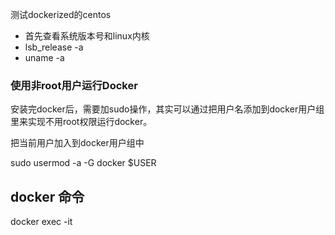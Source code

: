 测试dockerized的centos

 - 首先查看系统版本号和linux内核
  - lsb_release -a
  - uname -a


### 使用非root用户运行Docker
安装完docker后，需要加sudo操作，其实可以通过把用户名添加到docker用户组里来实现不用root权限运行docker。

把当前用户加入到docker用户组中

sudo usermod -a -G docker $USER  

## docker 命令

docker exec -it 
